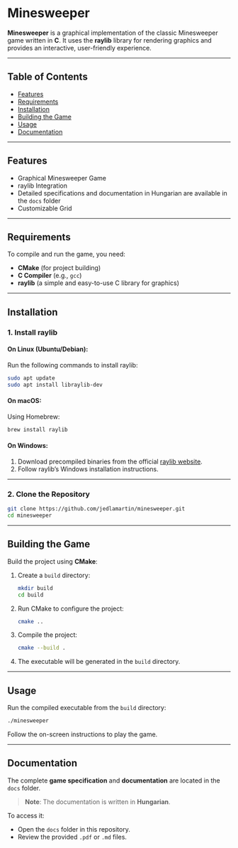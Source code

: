 # Minesweeper

**Minesweeper** is a graphical implementation of the classic Minesweeper game written in **C**. It uses the **raylib** library for rendering graphics and provides an interactive, user-friendly experience.

---

## Table of Contents

- [Features](#features)  
- [Requirements](#requirements)  
- [Installation](#installation)  
- [Building the Game](#building-the-game)  
- [Usage](#usage)  
- [Documentation](#documentation)  

---

## Features

- Graphical Minesweeper Game  
- raylib Integration 
- Detailed specifications and documentation in Hungarian are available in the `docs` folder
- Customizable Grid  

---

## Requirements

To compile and run the game, you need:

- **CMake** (for project building)  
- **C Compiler** (e.g., `gcc`)  
- **raylib** (a simple and easy-to-use C library for graphics)  

---

## Installation

### 1. Install raylib  

#### On Linux (Ubuntu/Debian):  
Run the following commands to install raylib:  
```bash
sudo apt update  
sudo apt install libraylib-dev  
```

#### On macOS:  
Using Homebrew:  
```bash
brew install raylib  
```

#### On Windows:  
1. Download precompiled binaries from the official [raylib website](https://www.raylib.com/).  
2. Follow raylib’s Windows installation instructions.  

---

### 2. Clone the Repository  

```bash
git clone https://github.com/jedlamartin/minesweeper.git
cd minesweeper
```

---

## Building the Game

Build the project using **CMake**:

1. Create a `build` directory:  
   ```bash
   mkdir build
   cd build
   ```

2. Run CMake to configure the project:  
   ```bash
   cmake ..
   ```

3. Compile the project:  
   ```bash
   cmake --build .
   ```

4. The executable will be generated in the `build` directory.

---

## Usage

Run the compiled executable from the `build` directory:

```bash
./minesweeper
```

Follow the on-screen instructions to play the game.

---

## Documentation

The complete **game specification** and **documentation** are located in the `docs` folder.  
> **Note**: The documentation is written in **Hungarian**.

To access it:  
- Open the `docs` folder in this repository.  
- Review the provided `.pdf` or `.md` files.
